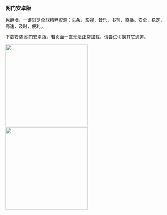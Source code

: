 ### 网门安卓版

免翻墙，一键浏览全球精粹资源：头条，影视，音乐，书刊，直播。安全，稳定，高速，及时，便利。

下载安装 [网门安卓版](https://git.io/ogatea2)，若页面一直无法正常加载，请尝试切换其它通道。

<img src="https://raw.githubusercontent.com/gfw-breaker/bn-android/master/resource/ogate_01.png" width="260px"/> &nbsp; 
<img src="https://raw.githubusercontent.com/gfw-breaker/bn-android/master/resource/ogate_02.png" width="260px"/> &nbsp; 

